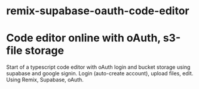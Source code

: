 # remix-supabase-oauth-code-editor

# Code editor online with oAuth, s3-file storage

Start of a typescript code editor with oAuth login and bucket storage using supabase and google signin. 
Login (auto-create account), upload files, edit. Using Remix, Supabase, oAuth.
